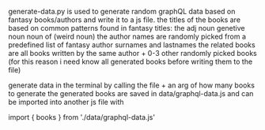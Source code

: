 generate-data.py is used to generate random graphQL data based on fantasy books/authors and write it to a js file.
the titles of the books are based on common patterns found in fantasy titles:
    the adj noun
    genetive noun
    noun of (weird noun)
the author names are randomly picked from a predefined list of fantasy author surnames and lastnames
the related books are all books written by the same author + 0-3 other randomly picked books (for this reason i need know all generated books before writing them to the file)

generate data in the terminal by calling the file + an arg of how many books to generate
the generated books are saved in data/graphql-data.js and can be imported into another js file with 

import { books } from './data/graphql-data.js'